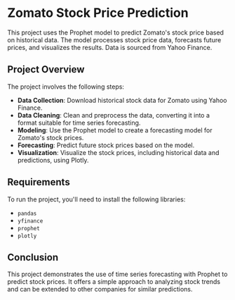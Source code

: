 # Zomato Stock Price Prediction

This project uses the Prophet model to predict Zomato's stock price based on historical data. The model processes stock price data, forecasts future prices, and visualizes the results. Data is sourced from Yahoo Finance.

## Project Overview

The project involves the following steps:
- **Data Collection**: Download historical stock data for Zomato using Yahoo Finance.
- **Data Cleaning**: Clean and preprocess the data, converting it into a format suitable for time series forecasting.
- **Modeling**: Use the Prophet model to create a forecasting model for Zomato's stock prices.
- **Forecasting**: Predict future stock prices based on the model.
- **Visualization**: Visualize the stock prices, including historical data and predictions, using Plotly.

## Requirements

To run the project, you'll need to install the following libraries:
- `pandas`
- `yfinance`
- `prophet`
- `plotly`

## Conclusion
This project demonstrates the use of time series forecasting with Prophet to predict stock prices. It offers a simple approach to analyzing stock trends and can be extended to other companies for similar predictions.
